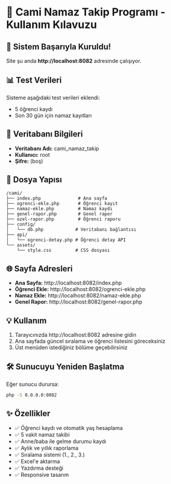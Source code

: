 # 🕌 Cami Namaz Takip Programı - Kullanım Kılavuzu

## 🚀 Sistem Başarıyla Kuruldu!

Site şu anda **http://localhost:8082** adresinde çalışıyor.

## 📊 Test Verileri
Sisteme aşağıdaki test verileri eklendi:
- 5 öğrenci kaydı
- Son 30 gün için namaz kayıtları

## 🔐 Veritabanı Bilgileri
- **Veritabanı Adı:** cami_namaz_takip
- **Kullanıcı:** root
- **Şifre:** (boş)

## 📁 Dosya Yapısı
```
/cami/
├── index.php              # Ana sayfa
├── ogrenci-ekle.php       # Öğrenci kayıt
├── namaz-ekle.php         # Namaz kaydı
├── genel-rapor.php        # Genel rapor
├── ozel-rapor.php         # Öğrenci raporu
├── config/
│   └── db.php            # Veritabanı bağlantısı
├── api/
│   └── ogrenci-detay.php # Öğrenci detay API
└── assets/
    └── style.css         # CSS dosyası
```

## 🌐 Sayfa Adresleri
- **Ana Sayfa:** http://localhost:8082/index.php
- **Öğrenci Ekle:** http://localhost:8082/ogrenci-ekle.php
- **Namaz Ekle:** http://localhost:8082/namaz-ekle.php
- **Genel Rapor:** http://localhost:8082/genel-rapor.php

## 💡 Kullanım
1. Tarayıcınızda http://localhost:8082 adresine gidin
2. Ana sayfada güncel sıralama ve öğrenci listesini göreceksiniz
3. Üst menüden istediğiniz bölüme geçebilirsiniz

## 🛠️ Sunucuyu Yeniden Başlatma
Eğer sunucu durursa:
```bash
php -S 0.0.0.0:8082
```

## ✨ Özellikler
- ✅ Öğrenci kaydı ve otomatik yaş hesaplama
- ✅ 5 vakit namaz takibi
- ✅ Anne/baba ile gelme durumu kaydı
- ✅ Aylık ve yıllık raporlama
- ✅ Sıralama sistemi (1., 2., 3.)
- ✅ Excel'e aktarma
- ✅ Yazdırma desteği
- ✅ Responsive tasarım